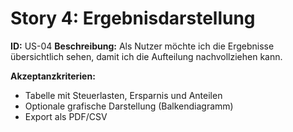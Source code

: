 
# Story 4: Ergebnisdarstellung
**ID:** US-04
**Beschreibung:**
Als Nutzer möchte ich die Ergebnisse übersichtlich sehen,
damit ich die Aufteilung nachvollziehen kann.

**Akzeptanzkriterien:**
- Tabelle mit Steuerlasten, Ersparnis und Anteilen
- Optionale grafische Darstellung (Balkendiagramm)
- Export als PDF/CSV
